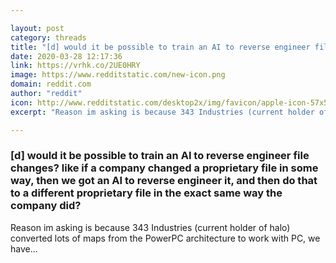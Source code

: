 ```yaml
---

layout: post
category: threads
title: "[d] would it be possible to train an AI to reverse engineer file changes? like if a company changed a proprietary file in some way, then we got an AI to reverse engineer it, and then do that to a different proprietary file in the exact same way the company did?"
date: 2020-03-28 12:17:36
link: https://vrhk.co/2UE0HRY
image: https://www.redditstatic.com/new-icon.png
domain: reddit.com
author: "reddit"
icon: http://www.redditstatic.com/desktop2x/img/favicon/apple-icon-57x57.png
excerpt: "Reason im asking is because 343 Industries (current holder of halo) converted lots of maps from the PowerPC architecture to work with PC, we have..."

---
```


### [d] would it be possible to train an AI to reverse engineer file changes? like if a company changed a proprietary file in some way, then we got an AI to reverse engineer it, and then do that to a different proprietary file in the exact same way the company did?

Reason im asking is because 343 Industries (current holder of halo) converted lots of maps from the PowerPC architecture to work with PC, we have...